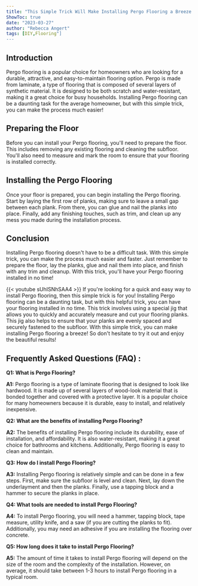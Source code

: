 ```yaml
---
title: "This Simple Trick Will Make Installing Pergo Flooring a Breeze!"
ShowToc: true 
date: "2023-03-27"
author: "Rebecca Angert" 
tags: [DIY,Flooring"]
---
```

## Introduction

Pergo flooring is a popular choice for homeowners who are looking for a durable, attractive, and easy-to-maintain flooring option. Pergo is made from laminate, a type of flooring that is composed of several layers of synthetic material. It is designed to be both scratch and water-resistant, making it a great choice for busy households. Installing Pergo flooring can be a daunting task for the average homeowner, but with this simple trick, you can make the process much easier!

## Preparing the Floor

Before you can install your Pergo flooring, you'll need to prepare the floor. This includes removing any existing flooring and cleaning the subfloor. You'll also need to measure and mark the room to ensure that your flooring is installed correctly.

## Installing the Pergo Flooring

Once your floor is prepared, you can begin installing the Pergo flooring. Start by laying the first row of planks, making sure to leave a small gap between each plank. From there, you can glue and nail the planks into place. Finally, add any finishing touches, such as trim, and clean up any mess you made during the installation process.

## Conclusion

Installing Pergo flooring doesn't have to be a difficult task. With this simple trick, you can make the process much easier and faster. Just remember to prepare the floor, lay the planks, glue and nail them into place, and finish with any trim and cleanup. With this trick, you'll have your Pergo flooring installed in no time!

{{< youtube sUhISNhSAA4 >}} 
If you're looking for a quick and easy way to install Pergo flooring, then this simple trick is for you! Installing Pergo flooring can be a daunting task, but with this helpful trick, you can have your flooring installed in no time. This trick involves using a special jig that allows you to quickly and accurately measure and cut your flooring planks. This jig also helps to ensure that your planks are evenly spaced and securely fastened to the subfloor. With this simple trick, you can make installing Pergo flooring a breeze! So don't hesitate to try it out and enjoy the beautiful results!

## Frequently Asked Questions (FAQ) :
**Q1: What is Pergo Flooring?**

**A1:** Pergo flooring is a type of laminate flooring that is designed to look like hardwood. It is made up of several layers of wood-look material that is bonded together and covered with a protective layer. It is a popular choice for many homeowners because it is durable, easy to install, and relatively inexpensive.

**Q2: What are the benefits of installing Pergo Flooring?**

**A2:** The benefits of installing Pergo flooring include its durability, ease of installation, and affordability. It is also water-resistant, making it a great choice for bathrooms and kitchens. Additionally, Pergo flooring is easy to clean and maintain.

**Q3: How do I install Pergo Flooring?**

**A3:** Installing Pergo flooring is relatively simple and can be done in a few steps. First, make sure the subfloor is level and clean. Next, lay down the underlayment and then the planks. Finally, use a tapping block and a hammer to secure the planks in place.

**Q4: What tools are needed to install Pergo Flooring?**

**A4:** To install Pergo flooring, you will need a hammer, tapping block, tape measure, utility knife, and a saw (if you are cutting the planks to fit). Additionally, you may need an adhesive if you are installing the flooring over concrete.

**Q5: How long does it take to install Pergo Flooring?**

**A5:** The amount of time it takes to install Pergo flooring will depend on the size of the room and the complexity of the installation. However, on average, it should take between 1-3 hours to install Pergo flooring in a typical room.





